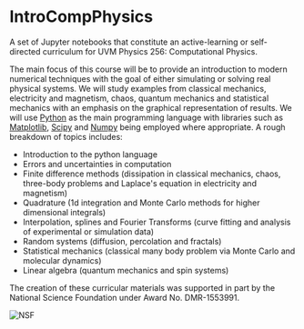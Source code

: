 IntroCompPhysics
================

A set of Jupyter notebooks that constitute an active-learning or self-directed
curriculum for UVM Physics 256: Computational Physics.

The main focus of this course will be to provide an introduction to modern
numerical techniques with the goal of either simulating or solving real
physical systems.  We will study examples from classical mechanics, electricity
and magnetism, chaos, quantum mechanics and statistical mechanics with an
emphasis on the graphical representation of results.  We will use
[Python](https://www.python.org/) as the main programming language with
libraries such as [Matplotlib](http://matplotlib.org/),
[Scipy](https://scipy.org/) and [Numpy](http://www.numpy.org/) being employed
where appropriate.  A rough breakdown of topics includes:

- Introduction to the python language
- Errors and uncertainties in computation
- Finite difference methods (dissipation in classical mechanics, chaos, three-body problems
and Laplace's equation in electricity and magnetism) 
-  Quadrature (1d integration and Monte Carlo methods for higher dimensional integrals)
-  Interpolation, splines and Fourier Transforms (curve fitting and analysis of experimental or
simulation data) 
- Random systems (diffusion, percolation and fractals)
- Statistical mechanics (classical many body problem via Monte Carlo and
molecular dynamics)
- Linear algebra (quantum mechanics and spin systems)

The creation of these curricular materials was supported in part by the
National Science Foundation under Award No. DMR-1553991.

![NSF](https://www.nsf.gov/images/logos/nsf1.gif)


